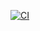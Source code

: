 
[![CI](https://github.com/abhilashSreenivasa/calculator/actions/workflows/ci-cd.yml/badge.svg)](https://github.com/abhilashSreenivasa/calculator/actions/workflows/ci-cd.yml)


